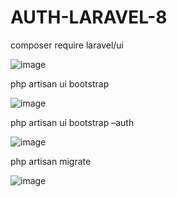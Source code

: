# AUTH-LARAVEL-8

composer require laravel/ui

![image](https://user-images.githubusercontent.com/59097891/232067848-7ed41ead-30b2-41f9-827a-670ba65d4b88.png)


php artisan ui bootstrap

![image](https://user-images.githubusercontent.com/59097891/232068016-5012fdf2-a497-4922-b2ce-032b9f185f48.png)


php artisan ui bootstrap –auth

![image](https://user-images.githubusercontent.com/59097891/232068178-1cb33dc8-5462-4f0b-90fc-b8cff4efbcd5.png)

php artisan migrate

![image](https://user-images.githubusercontent.com/59097891/232083905-1e0103d2-8b7b-4646-8fbe-80a00bcf1115.png)

